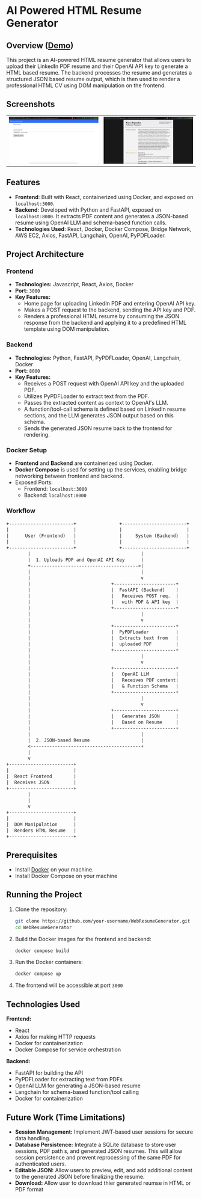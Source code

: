 # AI Powered HTML Resume Generator

## Overview ([Demo](http://ec2-16-171-22-107.eu-north-1.compute.amazonaws.com:3000/))
This project is an AI-powered HTML resume generator that allows users to upload their LinkedIn PDF resume and their OpenAI API key to generate a HTML based resume. The backend processes the resume and generates a structured JSON based resume output, which is then used to render a professional HTML CV using DOM manipulation on the frontend.

## Screenshots
<table>
  <tr>
    <td style="text-align:center;">
      <img src="screenshots/home.png" alt="Home" width="600" />
    </td>
    <td style="text-align:center;">
      <img src="screenshots/resume.png" alt="Resume" width="600" />
    </td>
  </tr>
</table>

## Features
- **Frontend**: Built with React, containerized using Docker, and exposed on ``localhost:3000``.
- **Backend**: Developed with Python and FastAPI, exposed on ``localhost:8000``. It extracts PDF content and generates a JSON-based resume using OpenAI LLM and schema-based function calls.
- **Technologies Used**: React, Docker, Docker Compose, Bridge Network, AWS EC2, Axios, FastAPI, Langchain, OpenAI, PyPDFLoader.

## Project Architecture
### Frontend
- **Technologies:** Javascript, React, Axios, Docker
- **Port:** ``3000``
- **Key Features:**
  - Home page for uploading LinkedIn PDF and entering OpenAI API key.
  - Makes a POST request to the backend, sending the API key and PDF.
  - Renders a professional HTML resume by consuming the JSON response from the backend and applying it to a predefined HTML template using DOM manipulation.

### Backend
- **Technologies:** Python, FastAPI, PyPDFLoader, OpenAI, Langchain, Docker
- **Port:** ``8000``
- **Key Features:**
  - Receives a POST request with OpenAI API key and the uploaded PDF.
  - Utilizes PyPDFLoader to extract text from the PDF.
  - Passes the extracted content as context to OpenAI's LLM.
  - A function/tool-call schema is defined based on LinkedIn resume sections, and the LLM generates JSON output based on this schema.
  - Sends the generated JSON resume back to the frontend for rendering.

### Docker Setup
- **Frontend** and **Backend** are containerized using Docker.
- **Docker Compose** is used for setting up the services, enabling bridge networking between frontend and backend.
- Exposed Ports:
  - Frontend: ``localhost:3000``
  - Backend: ``localhost:8000``

### Workflow
```
+------------------------+                +------------------------+
|                        |                |                        |
|      User (Frontend)   |                |     System (Backend)   |
|                        |                |                        |
+------------------------+                +------------------------+
        |                                         |
        |  1. Uploads PDF and OpenAI API Key      |
        +---------------------------------------->|
        |                                         |
        |                                         v
        |                              +-----------------------+
        |                              |  FastAPI (Backend)    |
        |                              |   Receives POST req.  |
        |                              |   with PDF & API key  |
        |                              +-----------------------+
        |                                         |
        |                                         v
        |                              +-----------------------+
        |                              |  PyPDFLoader          |
        |                              |  Extracts text from   |
        |                              |  uploaded PDF         |
        |                              +-----------------------+
        |                                         |
        |                                         v
        |                              +-----------------------+
        |                              |   OpenAI LLM          |
        |                              |   Receives PDF content|
        |                              |   & Function Schema   |
        |                              +-----------------------+
        |                                         |
        |                                         v
        |                              +-----------------------+
        |                              |   Generates JSON      |
        |                              |   Based on Resume     |
        |                              +-----------------------+
        |                                         |
        |  2. JSON-based Resume                   |
        <-----------------------------------------+ 
        |                                         
        v                                         
+------------------------+                       
|                        |                       
|  React Frontend        |                       
|  Receives JSON         |                       
+------------------------+                      
        |                                        
        |                                         
        v                                         
+------------------------+                       
|                        |                      
|  DOM Manipulation      |                       
|  Renders HTML Resume   |                       
+------------------------+                       
```
## Prerequisites

- Install [Docker](https://docs.docker.com/get-docker/) on your machine.
- Install Docker Compose on your machine

## Running the Project

1. Clone the repository:
   ```bash
   git clone https://github.com/your-username/WebResumeGenerator.git
   cd WebResumeGenerator
   ```
2. Build the Docker images for the frontend and backend:
    ```bash
    docker compose build
    ```
3. Run the Docker containers:
    ```bash
    docker compose up
    ```
4. The frontend will be accessible at port ``3000``

## Technologies Used
**Frontend:**
- React
- Axios for making HTTP requests
- Docker for containerization
- Docker Compose for service orchestration

**Backend:**
- FastAPI for building the API
- PyPDFLoader for extracting text from PDFs
- OpenAI LLM for generating a JSON-based resume
- Langchain for schema-based function/tool calling
- Docker for containerization

## Future Work (Time Limitations)
- **Session Management:** Implement JWT-based user sessions for secure data handling.
- **Database Persistence:** Integrate a SQLite database to store user sessions, PDF path s, and generated JSON resumes. This will allow session persistence and prevent reprocessing of the same PDF for authenticated users.
- **Editable JSON:** Allow users to preview, edit, and add additional content to the generated JSON before finalizing the resume.
- **Download:** Allow user to download thier generated reumse in HTML or PDF format
